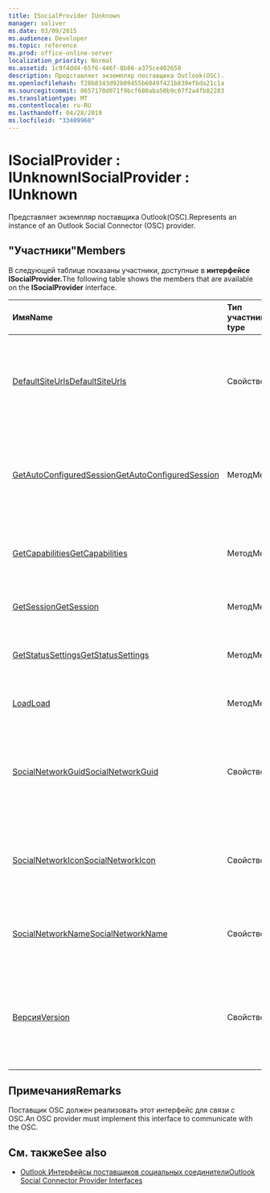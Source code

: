 ```yaml
---
title: ISocialProvider IUnknown
manager: soliver
ms.date: 03/09/2015
ms.audience: Developer
ms.topic: reference
ms.prod: office-online-server
localization_priority: Normal
ms.assetid: 1c9f4dd4-65f6-446f-8b86-a375ce402658
description: Представляет экземпляр поставщика Outlook(OSC).
ms.openlocfilehash: f28b8343d92b09455b6049f421b839efbda21c1a
ms.sourcegitcommit: 8657170d071f9bcf680aba50b9c07f2a4fb82283
ms.translationtype: MT
ms.contentlocale: ru-RU
ms.lasthandoff: 04/28/2019
ms.locfileid: "33409960"
---
```

# <a name="isocialprovider--iunknown"></a><span data-ttu-id="82378-103">ISocialProvider : IUnknown</span><span class="sxs-lookup"><span data-stu-id="82378-103">ISocialProvider : IUnknown</span></span>

<span data-ttu-id="82378-104">Представляет экземпляр поставщика Outlook(OSC).</span><span class="sxs-lookup"><span data-stu-id="82378-104">Represents an instance of an Outlook Social Connector (OSC) provider.</span></span>
  
## <a name="members"></a><span data-ttu-id="82378-105">"Участники"</span><span class="sxs-lookup"><span data-stu-id="82378-105">Members</span></span>

<span data-ttu-id="82378-106">В следующей таблице показаны участники, доступные в **интерфейсе ISocialProvider.**</span><span class="sxs-lookup"><span data-stu-id="82378-106">The following table shows the members that are available on the **ISocialProvider** interface.</span></span> 
  
|<span data-ttu-id="82378-107">**Имя**</span><span class="sxs-lookup"><span data-stu-id="82378-107">**Name**</span></span>|<span data-ttu-id="82378-108">**Тип участника**</span><span class="sxs-lookup"><span data-stu-id="82378-108">**Member type**</span></span>|<span data-ttu-id="82378-109">**Описание**</span><span class="sxs-lookup"><span data-stu-id="82378-109">**Description**</span></span>|
|:-----|:-----|:-----|
|[<span data-ttu-id="82378-110">DefaultSiteUrls</span><span class="sxs-lookup"><span data-stu-id="82378-110">DefaultSiteUrls</span></span>](isocialprovider-defaultsiteurls.md) <br/> |<span data-ttu-id="82378-111">Свойство</span><span class="sxs-lookup"><span data-stu-id="82378-111">Property</span></span>  <br/> |<span data-ttu-id="82378-112">Возвращает массив строк, которые указывают URL-адреса сайтов для поставщика OSC.</span><span class="sxs-lookup"><span data-stu-id="82378-112">Returns an array of strings that specify site URLs for the OSC provider.</span></span>  <br/> |
|[<span data-ttu-id="82378-113">GetAutoConfiguredSession</span><span class="sxs-lookup"><span data-stu-id="82378-113">GetAutoConfiguredSession</span></span>](isocialprovider-getautoconfiguredsession.md) <br/> |<span data-ttu-id="82378-114">Метод</span><span class="sxs-lookup"><span data-stu-id="82378-114">Method</span></span>  <br/> |<span data-ttu-id="82378-115">Получает автоматически настроенный интерфейс [ISocialSession](isocialsessioniunknown.md).</span><span class="sxs-lookup"><span data-stu-id="82378-115">Gets an automatically configured [ISocialSession](isocialsessioniunknown.md) interface.</span></span>  <br/> |
|[<span data-ttu-id="82378-116">GetCapabilities</span><span class="sxs-lookup"><span data-stu-id="82378-116">GetCapabilities</span></span>](isocialprovider-getcapabilities.md) <br/> |<span data-ttu-id="82378-117">Метод</span><span class="sxs-lookup"><span data-stu-id="82378-117">Method</span></span>  <br/> |<span data-ttu-id="82378-118">Получает строку, описываемую возможностями поставщика.</span><span class="sxs-lookup"><span data-stu-id="82378-118">Gets a string that describes provider capabilities.</span></span>  <br/> |
|[<span data-ttu-id="82378-119">GetSession</span><span class="sxs-lookup"><span data-stu-id="82378-119">GetSession</span></span>](isocialprovider-getsession.md) <br/> |<span data-ttu-id="82378-120">Метод</span><span class="sxs-lookup"><span data-stu-id="82378-120">Method</span></span>  <br/> |<span data-ttu-id="82378-121">Получает [интерфейс ISocialSession.](isocialsessioniunknown.md)</span><span class="sxs-lookup"><span data-stu-id="82378-121">Gets an [ISocialSession](isocialsessioniunknown.md) interface.</span></span>  <br/> |
|[<span data-ttu-id="82378-122">GetStatusSettings</span><span class="sxs-lookup"><span data-stu-id="82378-122">GetStatusSettings</span></span>](isocialprovider-getstatussettings.md) <br/> |<span data-ttu-id="82378-123">Метод</span><span class="sxs-lookup"><span data-stu-id="82378-123">Method</span></span>  <br/> |<span data-ttu-id="82378-124">Этот метод в настоящее время не поддерживается.</span><span class="sxs-lookup"><span data-stu-id="82378-124">This method is currently not supported.</span></span>  <br/> |
|[<span data-ttu-id="82378-125">Load</span><span class="sxs-lookup"><span data-stu-id="82378-125">Load</span></span>](isocialprovider-load.md) <br/> |<span data-ttu-id="82378-126">Метод</span><span class="sxs-lookup"><span data-stu-id="82378-126">Method</span></span>  <br/> |<span data-ttu-id="82378-127">Инициализирует поставщика OSC.</span><span class="sxs-lookup"><span data-stu-id="82378-127">Initializes the OSC provider.</span></span>  <br/> |
|[<span data-ttu-id="82378-128">SocialNetworkGuid</span><span class="sxs-lookup"><span data-stu-id="82378-128">SocialNetworkGuid</span></span>](isocialprovider-socialnetworkguid.md) <br/> |<span data-ttu-id="82378-129">Свойство</span><span class="sxs-lookup"><span data-stu-id="82378-129">Property</span></span>  <br/> |<span data-ttu-id="82378-130">Возвращает GUID, представляюря уникальный идентификатор для социальной сети.</span><span class="sxs-lookup"><span data-stu-id="82378-130">Returns a GUID that represents a unique identifier for the social network.</span></span>  <br/> |
|[<span data-ttu-id="82378-131">SocialNetworkIcon</span><span class="sxs-lookup"><span data-stu-id="82378-131">SocialNetworkIcon</span></span>](isocialprovider-socialnetworkicon.md) <br/> |<span data-ttu-id="82378-132">Свойство</span><span class="sxs-lookup"><span data-stu-id="82378-132">Property</span></span>  <br/> |<span data-ttu-id="82378-133">Возвращает массив bytes, который представляет значок для социальной сети.</span><span class="sxs-lookup"><span data-stu-id="82378-133">Returns an array of bytes that represents the icon for the social network.</span></span>  <br/> |
|[<span data-ttu-id="82378-134">SocialNetworkName</span><span class="sxs-lookup"><span data-stu-id="82378-134">SocialNetworkName</span></span>](isocialprovider-socialnetworkname.md) <br/> |<span data-ttu-id="82378-135">Свойство</span><span class="sxs-lookup"><span data-stu-id="82378-135">Property</span></span>  <br/> |<span data-ttu-id="82378-136">Возвращает строку, представляюную имя социальной сети.</span><span class="sxs-lookup"><span data-stu-id="82378-136">Returns a string that represents the social network name.</span></span>  <br/> |
|[<span data-ttu-id="82378-137">Версия</span><span class="sxs-lookup"><span data-stu-id="82378-137">Version</span></span>](isocialprovider-version.md) <br/> |<span data-ttu-id="82378-138">Свойство</span><span class="sxs-lookup"><span data-stu-id="82378-138">Property</span></span>  <br/> |<span data-ttu-id="82378-139">Возвращает строку, представляюную номер версии поставщика для этой социальной сети.</span><span class="sxs-lookup"><span data-stu-id="82378-139">Returns a string that represents the version number of the provider for this social network.</span></span>  <br/> |
   
## <a name="remarks"></a><span data-ttu-id="82378-140">Примечания</span><span class="sxs-lookup"><span data-stu-id="82378-140">Remarks</span></span>

<span data-ttu-id="82378-141">Поставщик OSC должен реализовать этот интерфейс для связи с OSC.</span><span class="sxs-lookup"><span data-stu-id="82378-141">An OSC provider must implement this interface to communicate with the OSC.</span></span>
  
## <a name="see-also"></a><span data-ttu-id="82378-142">См. также</span><span class="sxs-lookup"><span data-stu-id="82378-142">See also</span></span>

- [<span data-ttu-id="82378-143">Outlook Интерфейсы поставщиков социальных соединители</span><span class="sxs-lookup"><span data-stu-id="82378-143">Outlook Social Connector Provider Interfaces</span></span>](outlook-social-connector-provider-interfaces.md)


